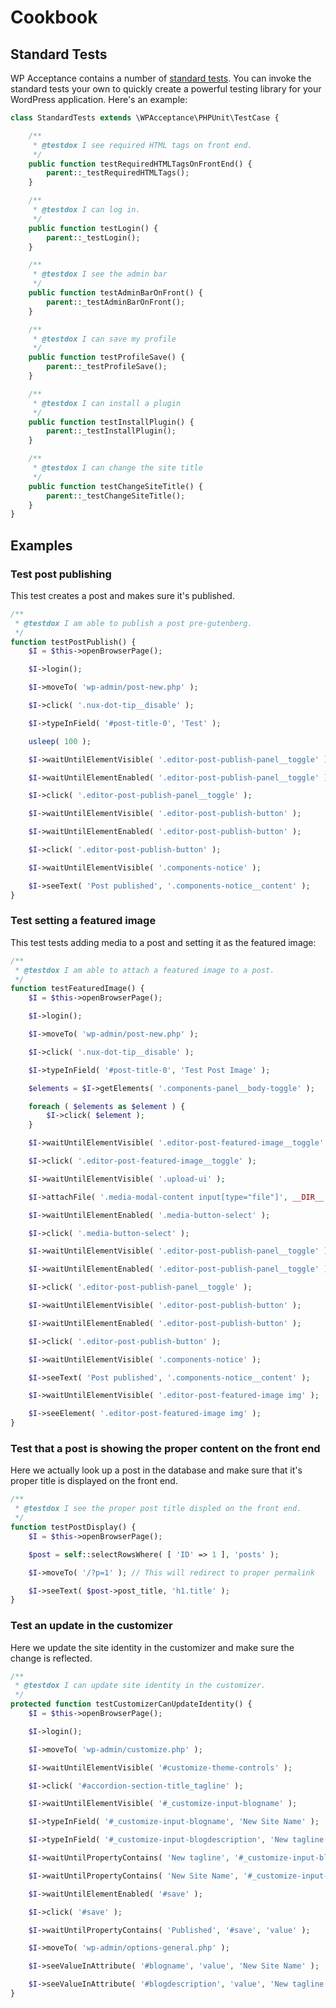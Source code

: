 # Cookbook

## Standard Tests

WP Acceptance contains a number of [standard tests](https://github.com/10up/wpacceptance/tree/master/src/classes/PHPUnit/StandardTests). You can invoke the standard tests your own to quickly create a powerful testing library for your WordPress application. Here's an example:

```php
class StandardTests extends \WPAcceptance\PHPUnit\TestCase {

	/**
	 * @testdox I see required HTML tags on front end.
	 */
	public function testRequiredHTMLTagsOnFrontEnd() {
		parent::_testRequiredHTMLTags();
	}

	/**
	 * @testdox I can log in.
	 */
	public function testLogin() {
		parent::_testLogin();
	}

	/**
	 * @testdox I see the admin bar
	 */
	public function testAdminBarOnFront() {
		parent::_testAdminBarOnFront();
	}

	/**
	 * @testdox I can save my profile
	 */
	public function testProfileSave() {
		parent::_testProfileSave();
	}

	/**
	 * @testdox I can install a plugin
	 */
	public function testInstallPlugin() {
		parent::_testInstallPlugin();
	}

	/**
	 * @testdox I can change the site title
	 */
	public function testChangeSiteTitle() {
		parent::_testChangeSiteTitle();
	}
}

```

## Examples

### Test post publishing

This test creates a post and makes sure it's published.

```php
/**
 * @testdox I am able to publish a post pre-gutenberg.
 */
function testPostPublish() {
	$I = $this->openBrowserPage();

	$I->login();

	$I->moveTo( 'wp-admin/post-new.php' );

	$I->click( '.nux-dot-tip__disable' );

	$I->typeInField( '#post-title-0', 'Test' );

	usleep( 100 );

	$I->waitUntilElementVisible( '.editor-post-publish-panel__toggle' );

	$I->waitUntilElementEnabled( '.editor-post-publish-panel__toggle' );

	$I->click( '.editor-post-publish-panel__toggle' );

	$I->waitUntilElementVisible( '.editor-post-publish-button' );

	$I->waitUntilElementEnabled( '.editor-post-publish-button' );

	$I->click( '.editor-post-publish-button' );

	$I->waitUntilElementVisible( '.components-notice' );

	$I->seeText( 'Post published', '.components-notice__content' );
}
```

### Test setting a featured image

This test tests adding media to a post and setting it as the featured image:

```php
/**
 * @testdox I am able to attach a featured image to a post.
 */
function testFeaturedImage() {
	$I = $this->openBrowserPage();

	$I->login();

	$I->moveTo( 'wp-admin/post-new.php' );

	$I->click( '.nux-dot-tip__disable' );

	$I->typeInField( '#post-title-0', 'Test Post Image' );

	$elements = $I->getElements( '.components-panel__body-toggle' );

	foreach ( $elements as $element ) {
		$I->click( $element );
	}

	$I->waitUntilElementVisible( '.editor-post-featured-image__toggle' );

	$I->click( '.editor-post-featured-image__toggle' );

	$I->waitUntilElementVisible( '.upload-ui' );

	$I->attachFile( '.media-modal-content input[type="file"]', __DIR__ . '/img/10up-logo.jpg' );

	$I->waitUntilElementEnabled( '.media-button-select' );

	$I->click( '.media-button-select' );

	$I->waitUntilElementVisible( '.editor-post-publish-panel__toggle' );

	$I->waitUntilElementEnabled( '.editor-post-publish-panel__toggle' );

	$I->click( '.editor-post-publish-panel__toggle' );

	$I->waitUntilElementVisible( '.editor-post-publish-button' );

	$I->waitUntilElementEnabled( '.editor-post-publish-button' );

	$I->click( '.editor-post-publish-button' );

	$I->waitUntilElementVisible( '.components-notice' );

	$I->seeText( 'Post published', '.components-notice__content' );

	$I->waitUntilElementVisible( '.editor-post-featured-image img' );

	$I->seeElement( '.editor-post-featured-image img' );
}
```

### Test that a post is showing the proper content on the front end

Here we actually look up a post in the database and make sure that it's proper title is displayed on the front end.

```php
/**
 * @testdox I see the proper post title displed on the front end.
 */
function testPostDisplay() {
	$I = $this->openBrowserPage();

	$post = self::selectRowsWhere( [ 'ID' => 1 ], 'posts' );

	$I->moveTo( '/?p=1' ); // This will redirect to proper permalink

	$I->seeText( $post->post_title, 'h1.title' );
}
```

### Test an update in the customizer

Here we update the site identity in the customizer and make sure the change is reflected.

```php
/**
 * @testdox I can update site identity in the customizer.
 */
protected function testCustomizerCanUpdateIdentity() {
	$I = $this->openBrowserPage();

	$I->login();

	$I->moveTo( 'wp-admin/customize.php' );

	$I->waitUntilElementVisible( '#customize-theme-controls' );

	$I->click( '#accordion-section-title_tagline' );

	$I->waitUntilElementVisible( '#_customize-input-blogname' );

	$I->typeInField( '#_customize-input-blogname', 'New Site Name' );

	$I->typeInField( '#_customize-input-blogdescription', 'New tagline' );

	$I->waitUntilPropertyContains( 'New tagline', '#_customize-input-blogdescription', 'value' );

	$I->waitUntilPropertyContains( 'New Site Name', '#_customize-input-blogname', 'value' );

	$I->waitUntilElementEnabled( '#save' );

	$I->click( '#save' );

	$I->waitUntilPropertyContains( 'Published', '#save', 'value' );

	$I->moveTo( 'wp-admin/options-general.php' );

	$I->seeValueInAttribute( '#blogname', 'value', 'New Site Name' );

	$I->seeValueInAttribute( '#blogdescription', 'value', 'New tagline' );
}
```
